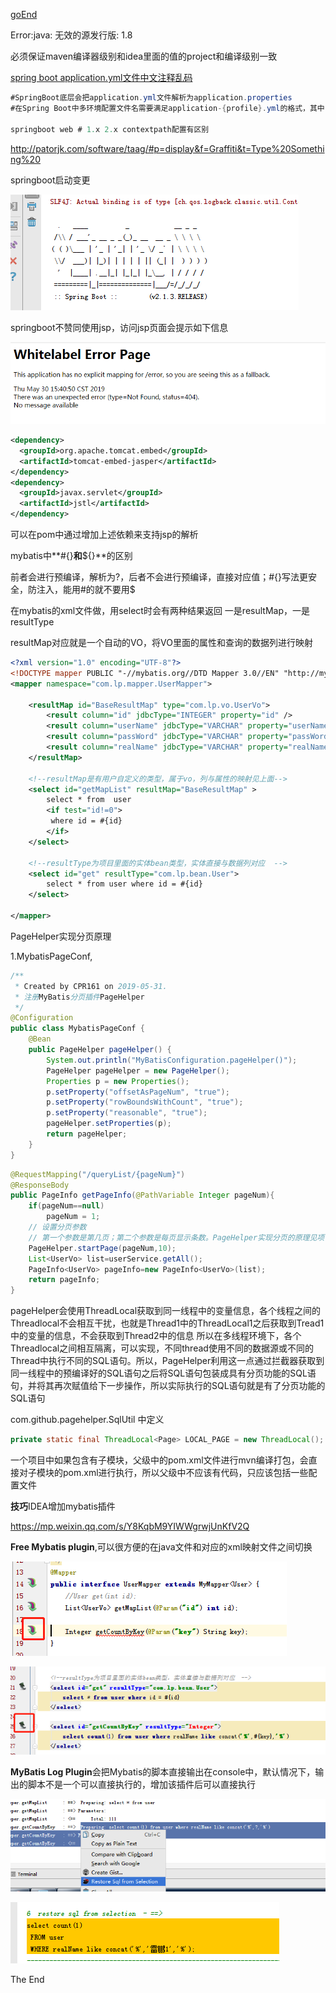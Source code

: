 [goEnd](#jumpEnd)

Error:java: 无效的源发行版: 1.8

必须保证maven编译器级别和idea里面的值的project和编译级别一致

[spring boot application.yml文件中文注释乱码](https://blog.csdn.net/u013887008/article/details/82528066)

```java
#SpringBoot底层会把application.yml文件解析为application.properties
#在Spring Boot中多环境配置文件名需要满足application-{profile}.yml的格式，其中{profile}对应你的环境标识

springboot web # 1.x 2.x contextpath配置有区别
```



http://patorjk.com/software/taag/#p=display&f=Graffiti&t=Type%20Something%20

springboot启动变更



![1559187329903](picture/1559187329903.png)



springboot不赞同使用jsp，访问jsp页面会提示如下信息

![1559202527547](picture/1559202527547.png)

```xml
<dependency>
  <groupId>org.apache.tomcat.embed</groupId>
  <artifactId>tomcat-embed-jasper</artifactId>
</dependency>
<dependency>
  <groupId>javax.servlet</groupId>
  <artifactId>jstl</artifactId>
</dependency>
```

可以在pom中通过增加上述依赖来支持jsp的解析





mybatis中**#{}**和**${}**的区别

前者会进行预编译，解析为?，后者不会进行预编译，直接对应值；#{}写法更安全，防注入，能用#的就不要用$



在mybatis的xml文件做，用select时会有两种结果返回 一是resultMap，一是resultType

resultMap对应就是一个自动的VO，将VO里面的属性和查询的数据列进行映射

```xml
<?xml version="1.0" encoding="UTF-8"?>
<!DOCTYPE mapper PUBLIC "-//mybatis.org//DTD Mapper 3.0//EN" "http://mybatis.org/dtd/mybatis-3-mapper.dtd">
<mapper namespace="com.lp.mapper.UserMapper">

    <resultMap id="BaseResultMap" type="com.lp.vo.UserVo">
        <result column="id" jdbcType="INTEGER" property="id" />
        <result column="userName" jdbcType="VARCHAR" property="userName" />
        <result column="passWord" jdbcType="VARCHAR" property="passWord" />
        <result column="realName" jdbcType="VARCHAR" property="realName" />
    </resultMap>

    <!--resultMap是有用户自定义的类型，属于vo，列与属性的映射见上面-->
    <select id="getMapList" resultMap="BaseResultMap" >
        select * from  user
        <if test="id!=0">
         where id = #{id}
        </if>
    </select>

    <!--resultType为项目里面的实体bean类型，实体直接与数据列对应  -->
    <select id="get" resultType="com.lp.bean.User">
        select * from user where id = #{id}
    </select>

</mapper>
```





PageHelper实现分页原理

1.MybatisPageConf,

```java
/**
 * Created by CPR161 on 2019-05-31.
 * 注册MyBatis分页插件PageHelper
 */
@Configuration
public class MybatisPageConf {
    @Bean
    public PageHelper pageHelper() {
        System.out.println("MyBatisConfiguration.pageHelper()");
        PageHelper pageHelper = new PageHelper();
        Properties p = new Properties();
        p.setProperty("offsetAsPageNum", "true");
        p.setProperty("rowBoundsWithCount", "true");
        p.setProperty("reasonable", "true");
        pageHelper.setProperties(p);
        return pageHelper;
    }
}
```

```java
@RequestMapping("/queryList/{pageNum}")
@ResponseBody
public PageInfo getPageInfo(@PathVariable Integer pageNum){
    if(pageNum==null)
        pageNum = 1;
    // 设置分页参数
    // 第一个参数是第几页；第二个参数是每页显示条数。PageHelper实现分页的原理见项目内文档problem_remark.md
    PageHelper.startPage(pageNum,10);
    List<UserVo> list=userService.getAll();
    PageInfo<UserVo> pageInfo=new PageInfo<UserVo>(list);
    return pageInfo;
}
```

pageHelper会使用ThreadLocal获取到同一线程中的变量信息，各个线程之间的Threadlocal不会相互干扰，也就是Thread1中的ThreadLocal1之后获取到Tread1中的变量的信息，不会获取到Thread2中的信息
所以在多线程环境下，各个Threadlocal之间相互隔离，可以实现，不同thread使用不同的数据源或不同的Thread中执行不同的SQL语句。所以，PageHelper利用这一点通过拦截器获取到同一线程中的预编译好的SQL语句之后将SQL语句包装成具有分页功能的SQL语句，并将其再次赋值给下一步操作，所以实际执行的SQL语句就是有了分页功能的SQL语句

com.github.pagehelper.SqlUtil 中定义

```java
private static final ThreadLocal<Page> LOCAL_PAGE = new ThreadLocal();
```



一个项目中如果包含有子模块，父级中的pom.xml文件进行mvn编译打包，会直接对子模块的pom.xml进行执行，所以父级中不应该有代码，只应该包括一些配置文件



**技巧**IDEA增加mybatis插件

https://mp.weixin.qq.com/s/Y8KqbM9YIWWgrwjUnKfV2Q

**Free Mybatis plugin**,可以很方便的在java文件和对应的xml映射文件之间切换

![1559813013043](picture/1559813013043.png)

![1559813079389](picture/1559813079389.png)



**MyBatis Log Plugin**会把Mybatis的脚本直接输出在console中，默认情况下，输出的脚本不是一个可以直接执行的，增加该插件后可以直接执行

![1559814151791](picture/1559814151791.png)

![1559814167939](picture/1559814167939.png)









<span id="jumpEnd">The End</span>